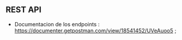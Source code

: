 ## REST API ##


- Documentacion de los endpoints : https://documenter.getpostman.com/view/18541452/UVeAuoo5 ;